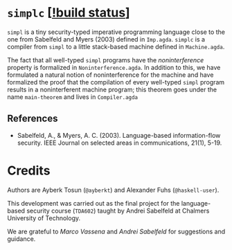 # `simplc` [[!build status](https://gitlab.com/ayberkt/simplc/badges/master/pipeline.svg)]

`simpl` is a tiny security-typed imperative programming language close to the
one from Sabelfeld and Myers (2003) defined in `Imp.agda`. `simplc` is a
compiler from `simpl` to a little stack-based machine defined in `Machine.agda`.

The fact that all well-typed `simpl` programs have the _noninterference_
property is formalized in `Noninterference.agda`. In addition to this, we have
formulated a natural notion of noninterference for the machine and have
formalized the proof that the compilation of every well-typed `simpl` program
results in a noninterferent machine program; this theorem goes under the name
`main-theorem` and lives in `Compiler.agda`

## References

- Sabelfeld, A., & Myers, A. C. (2003). Language-based information-flow security.
  IEEE Journal on selected areas in communications, 21(1), 5-19.
  
# Credits

Authors are Ayberk Tosun (`@ayberkt`) and Alexander Fuhs (`@haskell-user`).

This development was carried out as the final project for the language-based
security course (`TDA602`) taught by Andrei Sabelfeld at Chalmers University of
Technology.

We are grateful to _Marco Vassena_ and _Andrei Sabelfeld_ for suggestions and
guidance.

